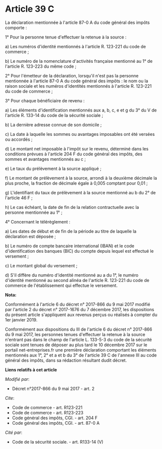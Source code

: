 # Article 39 C

La déclaration mentionnée à l'article 87-0 A du code général des impôts comporte : 

1° Pour la personne tenue d'effectuer la retenue à la source : 

a) Les numéros d'identité mentionnés à l'article R. 123-221 du code de commerce ; 

b) Le numéro de la nomenclature d'activités française mentionné au 1° de l'article R. 123-223 du même code ; 

2° Pour l'émetteur de la déclaration, lorsqu'il n'est pas la personne mentionnée à l'article 87-0 A du code général des
impôts : le nom ou la raison sociale et les numéros d'identités mentionnés à l'article R. 123-221 du code de commerce ; 

3° Pour chaque bénéficiaire de revenu : 

a) Les éléments d'identification mentionnés aux a, b, c, e et g du 3° du V de l'article R. 133-14 du code de la sécurité
sociale ; 

b) La dernière adresse connue de son domicile ; 

c) La date à laquelle les sommes ou avantages imposables ont été versées ou accordés ; 

d) Le montant net imposable à l'impôt sur le revenu, déterminé dans les conditions prévues à l'article 204 F du code général
des impôts, des sommes et avantages mentionnés au c ; 

e) Le taux du prélèvement à la source appliqué ; 

f) Le montant de prélèvement à la source, arrondi à la deuxième décimale la plus proche, la fraction de décimale égale à
0,005 comptant pour 0,01 ; 

g) L'identifiant du taux de prélèvement à la source mentionné au b du 2° de l'article 46 F ; 

h) Le cas échéant, la date de fin de la relation contractuelle avec la personne mentionnée au 1° ; 

4° Concernant le télérèglement : 

a) Les dates de début et de fin de la période au titre de laquelle la déclaration est déposée ; 

b) Le numéro de compte bancaire international (IBAN) et le code d'identification des banques (BIC) du compte depuis lequel
est effectué le versement ; 

c) Le montant global du versement ; 

d) S'il diffère du numéro d'identité mentionné au a du 1°, le numéro d'identité mentionné au second alinéa de l'article R.
123-221 du code de commerce de l'établissement qui effectue le versement.

**Nota:**

Conformément à l'article 6 du décret n° 2017-866 du 9 mai 2017 modifié par l'article 2 du décret n° 2017-1676 du 7 décembre
2017, les dispositions du présent article s'appliquent aux revenus perçus ou réalisés à compter du 1er janvier 2019.

Conformément aux dispositions du III de l'article 6 du décret n° 2017-866 du 9 mai 2017, les personnes tenues d'effectuer la
retenue à la source n'entrant pas dans le champ de l'article L. 133-5-3 du code de la sécurité sociale sont tenues de déposer
au plus tard le 10 décembre 2017 sur le portail net-entreprises.fr une première déclaration comportant les éléments
mentionnés aux 1°, 2° et a et b du 3° de l'article 39 C de l'annexe III au code général des impôts, dans sa rédaction
résultant dudit décret.

**Liens relatifs à cet article**

_Modifié par_:

  - Décret n°2017-866 du 9 mai 2017 - art. 2

_Cite_:

  - Code de commerce - art. R123-221
  - Code de commerce - art. R123-223
  - Code général des impôts, CGI. - art. 204 F
  - Code général des impôts, CGI. - art. 87-0 A

_Cité par_:

  - Code de la sécurité sociale. - art. R133-14 (V)
